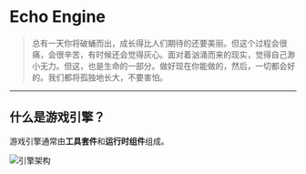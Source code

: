 # Echo Engine

> 总有一天你将破蛹而出，成长得比人们期待的还要美丽。但这个过程会很痛，会很辛苦，有时候还会觉得灰心。面对着汹涌而来的现实，觉得自己渺小无力。但这，也是生命的一部分。做好现在你能做的，然后，一切都会好的。我们都将孤独地长大，不要害怕。

---

## 什么是游戏引擎？

游戏引擎通常由**工具套件**和**运行时组件**组成。


![引擎架构](.\Assert/引擎架构.jpg "运行时引擎架构")